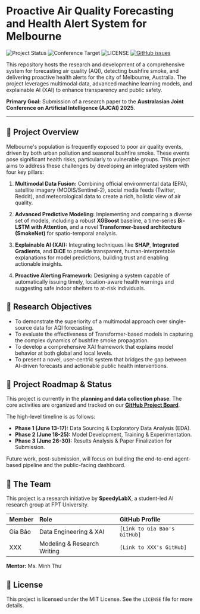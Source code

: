 # Proactive Air Quality Forecasting and Health Alert System for Melbourne

<!-- Badges -->
<p align="left">
  <img src="https://img.shields.io/badge/Status-Planning-blue" alt="Project Status">
  <img src="https://img.shields.io/badge/Conference-AJCAI%202025%20Target-brightgreen" alt="Conference Target">
  <img src="https://img.shields.io/github/license/SpeedyLabX/melbourne-air-quality-forecast" alt="LICENSE">
  <a href="https://github.com/SpeedyLabX/melbourne-air-quality-forecast/issues"><img src="https://img.shields.io/github/issues/SpeedyLabX/melbourne-air-quality-forecast" alt="GitHub issues"></a>
</p>

This repository hosts the research and development of a comprehensive system for forecasting air quality (AQI), detecting bushfire smoke, and delivering proactive health alerts for the city of Melbourne, Australia. The project leverages multimodal data, advanced machine learning models, and explainable AI (XAI) to enhance transparency and public safety.

**Primary Goal:** Submission of a research paper to the **Australasian Joint Conference on Artificial Intelligence (AJCAI) 2025**.

---

## 📌 Project Overview

Melbourne's population is frequently exposed to poor air quality events, driven by both urban pollution and seasonal bushfire smoke. These events pose significant health risks, particularly to vulnerable groups. This project aims to address these challenges by developing an integrated system with four key pillars:

1.  **Multimodal Data Fusion:** Combining official environmental data (EPA), satellite imagery (MODIS/Sentinel-2), social media feeds (Twitter, Reddit), and meteorological data to create a rich, holistic view of air quality.

2.  **Advanced Predictive Modeling:** Implementing and comparing a diverse set of models, including a robust **XGBoost** baseline, a time-series **Bi-LSTM with Attention**, and a novel **Transformer-based architecture (SmokeNet)** for spatio-temporal analysis.

3.  **Explainable AI (XAI):** Integrating techniques like **SHAP**, **Integrated Gradients**, and **DiCE** to provide transparent, human-interpretable explanations for model predictions, building trust and enabling actionable insights.

4.  **Proactive Alerting Framework:** Designing a system capable of automatically issuing timely, location-aware health warnings and suggesting safe indoor shelters to at-risk individuals.

## 🎯 Research Objectives

*   To demonstrate the superiority of a multimodal approach over single-source data for AQI forecasting.
*   To evaluate the effectiveness of Transformer-based models in capturing the complex dynamics of bushfire smoke propagation.
*   To develop a comprehensive XAI framework that explains model behavior at both global and local levels.
*   To present a novel, user-centric system that bridges the gap between AI-driven forecasts and actionable public health interventions.

## 🚧 Project Roadmap & Status

This project is currently in the **planning and data collection phase**. The core activities are organized and tracked on our [**GitHub Project Board**](link-to-your-project-board).

The high-level timeline is as follows:
*   **Phase 1 (June 13-17):** Data Sourcing & Exploratory Data Analysis (EDA).
*   **Phase 2 (June 18-25):** Model Development, Training & Experimentation.
*   **Phase 3 (June 26-30):** Results Analysis & Paper Finalization for Submission.

Future work, post-submission, will focus on building the end-to-end agent-based pipeline and the public-facing dashboard.

## 🤝 The Team

This project is a research initiative by **SpeedyLabX**, a student-led AI research group at FPT University.

| Member | Role | GitHub Profile |
| :--- | :--- | :--- |
| Gia Bảo | Data Engineering & XAI | `[Link to Gia Bao's GitHub]` |
| XXX | Modeling & Research Writing | `[Link to XXX's GitHub]` |

**Mentor:** Ms. Minh Thư

## 📄 License
This project is licensed under the MIT License. See the `LICENSE` file for more details.
